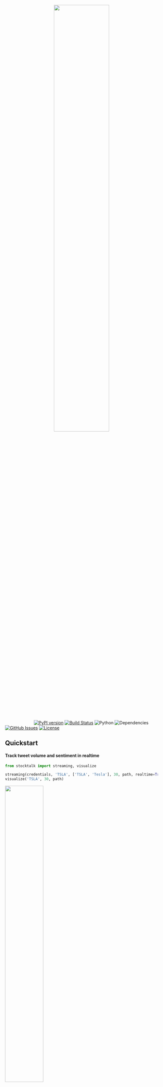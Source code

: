 <p align="center"><img src="https://raw.githubusercontent.com/Crypto-AI/Stocktalk/master/media/Design.png" width=60%></p>

&nbsp;&nbsp;&nbsp;&nbsp;&nbsp;&nbsp;&nbsp;&nbsp;&nbsp;&nbsp;&nbsp;
&nbsp;&nbsp;&nbsp;&nbsp;&nbsp;&nbsp;&nbsp;&nbsp;&nbsp;&nbsp;&nbsp;
[![PyPI version](https://badge.fury.io/py/stocktalk.svg)](https://badge.fury.io/py/stocktalk)
[![Build Status](https://travis-ci.org/Crypto-AI/Stocktalk.svg?branch=master)](https://travis-ci.org/Crypto-AI/Stocktalk)
![Python](https://img.shields.io/badge/python-v2.7%20%2F%20v3.6-blue.svg)
![Dependencies](https://img.shields.io/badge/dependencies-up%20to%20date-brightgreen.svg)
[![GitHub Issues](https://img.shields.io/github/issues/Crypto-AI/Stocktalk.svg)](https://github.com/Crypto-AI/stocktalk/issues)
[![License](https://img.shields.io/badge/license-MIT-blue.svg)](https://opensource.org/licenses/MIT)

## Quickstart
#### Track tweet volume and sentiment in realtime
```python
from stocktalk import streaming, visualize

streaming(credentials, 'TSLA', ['TSLA', 'Tesla'], 30, path, realtime=True, logSentiment=True)
visualize('TSLA', 30, path)
```

<img src="https://raw.githubusercontent.com/Crypto-AI/Stocktalk/master/media/Demo.gif" width=50%>

## Content
- [Install](#install)
- [Download Corpus](#download-corpus)
- [Code Examples](#code-examples)
	* [Twitter Streaming](#twitter-streaming)
	* [Realtime Visualization](#realtime-visualization)
- [Major Features](#major-features)
	* [Debugging Mode](#debugging-mode)
	* [Tracker Log Format](#tracker-log-format)
	* [Tweets Log Format](#tweets-log-format)
- [Underlying Features](#underlying-features)
	* [Text Processing](#text-processing)
	* [Sentiment Analysis](#sentiment-analysis)

## Install
```python
pip install stocktalk
```

## Download Corpus
```python
stocktalk-corpus
or
python -m nltk.downloader vader_lexicon
```

## Code Examples
#### Twitter Streaming
```python
from stocktalk import streaming

# Credentials to access Twitter API 
API_KEY = '###'
API_SECRET = '###'
ACCESS_TOKEN = '###'
ACCESS_TOKEN_SECRET = '###'

# Database Information
SERVER = 'localhost'
DATABASE = 'Stock'
TABLE = '"Sentiment"'
DB_UN = ''
DB_PWD = ''

#Store DB Information 
db = [SERVER,DATABASE,TABLE,DB_UN,DB_PWD]

#Store Credentials
credentials = [API_KEY, API_SECRET, ACCESS_TOKEN, ACCESS_TOKEN_SECRET]

# First element must be ticker/name, proceeding elements are extra queries
TSLA = ['TSLA', 'Tesla']
SNAP = ['SNAP', 'Snapchat']
AAPL = ['AAPL', 'Apple']
AMZN = ['AMZN', 'Amazon']
YHOO = ['YHOO', 'Yahoo']
GOOG = ['GOOG', 'Google']
# Variables
tickers = [TSLA,SNAP,AAPL,AMZN,YHOO,GOOG]  # Used for identification purposes
queries =  TSLA+SNAP+AAPL+AMZN+YHOO+GOOG  # Filters tweets containing one or more query 
refresh = 30                     # Process and log data every 30 seconds

# Create a folder to collect logs and temporary files
path = "/Users/benharris/Documents/Projects/Sentiment/data/"

streaming(db, credentials, tickers, queries, refresh, path, \
realtime=True, logTracker=False, logTweets=False, logSentiment=True, debug=True, database=True)
```

#### Realtime Visualization
```python
from stocktalk import visualize

# Make sure these variables are consistent with streaming.py
tickers = ['TSLA','SNAP','AAPL','AMZN']
refresh = 30
path = "/Users/Anthony/Desktop/Data/"

visualize(tickers, refresh, path)

'''
Steps to run local bokeh server
1. Make sure streaming.py is running...
2. Traverse in console to the directory containing visualize.py
3. python -m bokeh serve --show visualize.py
'''

# Note: Volume is the thick blue line while sentiment is the thin white line
```

<p align="center"><img src="https://raw.githubusercontent.com/Crypto-AI/Stocktalk/master/media/Demo.png"></p>

## Major Features
##### Debugging Mode
```text
Streaming Now...

---10:00:00---
TSLA Volume: 25
TSLA Sentiment: 0.29
SNAP Volume: 218
SNAP Sentiment: 0.03
AAPL Volume: 63
AAPL Sentiment: 0.14
AMZN Volume: 64
AMZN Sentiment: 0.34

---10:00:30---
TSLA Volume: 23
TSLA Sentiment: -0.05
SNAP Volume: 298
SNAP Sentiment: 0.02
AAPL Volume: 112
AAPL Sentiment: 0.01
AMZN Volume: 150
AMZN Sentiment: 0.11
```

##### Tracker Log Format
```text
TSLA_Tracker.txt
datetime,volume,sentiment,duration
03/01/2017 10:30:00,22,0.26,30
03/01/2017 10:30:30,27,0.33,30
03/01/2017 10:31:00,24,0.23,30
03/01/2017 10:31:30,23,0.25,30
03/01/2017 10:32:00,25,0.18,30
```

##### Tweets Log Format
```text
TSLA_Tweets.txt
datetime,tweet,sentiment
03/01/2017 10:30:02,#Tesla zeroing in market with strong relations,0.54
03/01/2017 10:30:03,$TSLA needs 8 Billion for Supercharger network,0.0
03/01/2017 10:30:03,#Tesla grossing high yet still losing money,-0.32
03/01/2017 10:30:03,Tesla's soon to be as affordable as gas-powered cars,0.11 
03/01/2017 10:30:05,The technical reason why Tesla shares could soon rise,0.42 
```

## Underlying Features
##### Text Processing
```python
textOne = "@TeslaMotors shares jump as shipments more than double! #winning"
print(process(textOne))

textTwo = "Tesla announces its best sales quarter: http://trib.al/RbTxvSu $TSLA" 
print(process(textTwo))

textThree = "Tesla $TSLA reports deliveries of 24500, above most views."
print(process(textThree))
```

```text
shares jump as shipments more than double winning
tesla announces its best sales quarter
tesla reports deliveries of number above most views
```

##### Sentiment Analysis
```python
textOne = "shares jump as shipments more than double winning"
print(sentiment(textOne))

textTwo = "tesla reports deliveries of number above most views"
print(sentiment(textTwo))

textThree = "not looking good for tesla competition on the rise"
print(sentiment(textThree))
```

```text
0.706
0.077
-0.341
```
